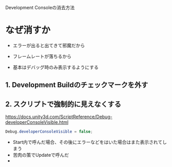 Development Consoleの消去方法

# なぜ消すか
- エラーが出ると出てきて邪魔だから

- フレームレートが落ちるから

- 基本はデバッグ時のみ表示するようにする

## 1. Development Buildのチェックマークを外す

## 2. スクリプトで強制的に見えなくする

https://docs.unity3d.com/ScriptReference/Debug-developerConsoleVisible.html

```C#
Debug.developerConsoleVisible = false;

```
- Start内で呼んだ場合、その後にエラーなどをはいた場合はまた表示されてしまう
- 苦肉の策でUpdateで呼んだ
- 